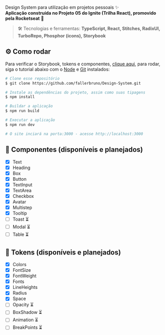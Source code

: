 Design System para utilização em projetos pessoais :sparkles: <br>
**Aplicação construída no Projeto 05 do Ignite (Trilha React), promovido pela Rocketseat** 🚀

> :hammer_and_wrench: Tecnologias e ferramentas: **TypeScript, React, Stitches, RadixUI, TurboRepo, Phosphor (icons), Storybook**

## :gear: Como rodar

Para verificar o Storybook, tokens e componentes, [clique aqui](https://fallerbruno.github.io/Design-System/?path=/docs/home--docs), para rodar, siga o tutorial abaixo com o [Node](https://nodejs.org/en/) e [Git](https://git-scm.com/) instalados:

```bash
# Clone esse repositório
$ git clone https://github.com/fallerbruno/Design-System.git

# Instale as dependências do projeto, assim como suas tipagens
$ npm install

# Buildar a aplicação
$ npm run build

# Executar a aplicação
$ npm run dev

# O site inciará na porta:3000 - acesse http://localhost:3000
```

## 🧩 Componentes (disponíveis e planejados)

- [x] Text
- [x] Heading
- [x] Box
- [x] Button
- [x] TextInput
- [x] TextArea
- [x] Checkbox
- [x] Avatar
- [x] Multistep
- [x] Tooltip
- [ ] Toast ⏳
- [ ] Modal ⏳
- [ ] Table ⏳

## 💎 Tokens (disponíveis e planejados)

- [x] Colors
- [x] FontSize
- [x] FontWeight
- [x] Fonts
- [x] LineHeights
- [x] Radius
- [x] Space
- [ ] Opacity ⏳
- [ ] BoxShadow ⏳
- [ ] Animation ⏳
- [ ] BreakPoints ⏳

<br>
